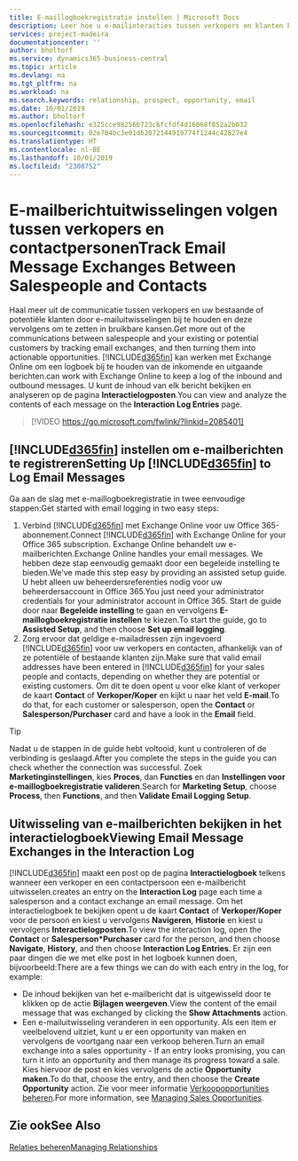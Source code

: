 ```yaml
---
title: E-maillogboekregistratie instellen | Microsoft Docs
description: Leer hoe u e-mailinteracties tussen verkopers en klanten kunt omzetten in echte opportunities.
services: project-madeira
documentationcenter: ''
author: bholtorf
ms.service: dynamics365-business-central
ms.topic: article
ms.devlang: na
ms.tgt_pltfrm: na
ms.workload: na
ms.search.keywords: relationship, prospect, opportunity, email
ms.date: 10/01/2019
ms.author: bholtorf
ms.openlocfilehash: e325cce98256b723c6fcfdf4d16068f852a2b032
ms.sourcegitcommit: 02e704bc3e01d62072144919774f1244c42827e4
ms.translationtype: HT
ms.contentlocale: nl-BE
ms.lasthandoff: 10/01/2019
ms.locfileid: "2308752"
---
```

# <a name="track-email-message-exchanges-between-salespeople-and-contacts"></a><span data-ttu-id="641bf-103">E-mailberichtuitwisselingen volgen tussen verkopers en contactpersonen</span><span class="sxs-lookup"><span data-stu-id="641bf-103">Track Email Message Exchanges Between Salespeople and Contacts</span></span>
<span data-ttu-id="641bf-104">Haal meer uit de communicatie tussen verkopers en uw bestaande of potentiële klanten door e-mailuitwisselingen bij te houden en deze vervolgens om te zetten in bruikbare kansen.</span><span class="sxs-lookup"><span data-stu-id="641bf-104">Get more out of the communications between salespeople and your existing or potential customers by tracking email exchanges, and then turning them into actionable opportunities.</span></span> [!INCLUDE[d365fin](includes/d365fin_md.md)] <span data-ttu-id="641bf-105">kan werken met Exchange Online om een logboek bij te houden van de inkomende en uitgaande berichten.</span><span class="sxs-lookup"><span data-stu-id="641bf-105">can work with Exchange Online to keep a log of the inbound and outbound messages.</span></span> <span data-ttu-id="641bf-106">U kunt de inhoud van elk bericht bekijken en analyseren op de pagina **Interactielogposten**.</span><span class="sxs-lookup"><span data-stu-id="641bf-106">You can view and analyze the contents of each message on the **Interaction Log Entries** page.</span></span>

> [!VIDEO https://go.microsoft.com/fwlink/?linkid=2085401]

## <a name="setting-up-included365finincludesd365fin_mdmd-to-log-email-messages"></a><span data-ttu-id="641bf-107">[!INCLUDE[d365fin](includes/d365fin_md.md)] instellen om e-mailberichten te registreren</span><span class="sxs-lookup"><span data-stu-id="641bf-107">Setting Up [!INCLUDE[d365fin](includes/d365fin_md.md)] to Log Email Messages</span></span>
<span data-ttu-id="641bf-108">Ga aan de slag met e-maillogboekregistratie in twee eenvoudige stappen:</span><span class="sxs-lookup"><span data-stu-id="641bf-108">Get started with email logging in two easy steps:</span></span>

1. <span data-ttu-id="641bf-109">Verbind [!INCLUDE[d365fin](includes/d365fin_md.md)] met Exchange Online voor uw Office 365-abonnement.</span><span class="sxs-lookup"><span data-stu-id="641bf-109">Connect [!INCLUDE[d365fin](includes/d365fin_md.md)] with Exchange Online for your Office 365 subscription.</span></span> <span data-ttu-id="641bf-110">Exchange Online behandelt uw e-mailberichten.</span><span class="sxs-lookup"><span data-stu-id="641bf-110">Exchange Online handles your email messages.</span></span> <span data-ttu-id="641bf-111">We hebben deze stap eenvoudig gemaakt door een begeleide instelling te bieden.</span><span class="sxs-lookup"><span data-stu-id="641bf-111">We've made this step easy by providing an assisted setup guide.</span></span> <span data-ttu-id="641bf-112">U hebt alleen uw beheerdersreferenties nodig voor uw beheerdersaccount in Office 365.</span><span class="sxs-lookup"><span data-stu-id="641bf-112">You just need your administrator credentials for your administrator account in Office 365.</span></span> <span data-ttu-id="641bf-113">Start de guide door naar **Begeleide instelling** te gaan en vervolgens **E-maillogboekregistratie instellen** te kiezen.</span><span class="sxs-lookup"><span data-stu-id="641bf-113">To start the guide, go to **Assisted Setup**, and then choose **Set up email logging**.</span></span> 
2. <span data-ttu-id="641bf-114">Zorg ervoor dat geldige e-mailadressen zijn ingevoerd [!INCLUDE[d365fin](includes/d365fin_md.md)] voor uw verkopers en contacten, afhankelijk van of ze potentiële of bestaande klanten zijn.</span><span class="sxs-lookup"><span data-stu-id="641bf-114">Make sure that valid email addresses have been entered in [!INCLUDE[d365fin](includes/d365fin_md.md)] for your sales people and contacts, depending on whether they are potential or existing customers.</span></span> <span data-ttu-id="641bf-115">Om dit te doen opent u voor elke klant of verkoper de kaart **Contact** of **Verkoper/Koper** en kijkt u naar het veld **E-mail**.</span><span class="sxs-lookup"><span data-stu-id="641bf-115">To do that, for each customer or salesperson, open the **Contact** or **Salesperson/Purchaser** card and have a look in the **Email** field.</span></span>

> [!Tip]
> <span data-ttu-id="641bf-116">Nadat u de stappen in de guide hebt voltooid, kunt u controleren of de verbinding is geslaagd.</span><span class="sxs-lookup"><span data-stu-id="641bf-116">After you complete the steps in the guide you can check whether the connection was successful.</span></span> <span data-ttu-id="641bf-117">Zoek **Marketinginstellingen**, kies **Proces**, dan **Functies** en dan **Instellingen voor e-maillogboekregistratie valideren**.</span><span class="sxs-lookup"><span data-stu-id="641bf-117">Search for **Marketing Setup**, choose **Process**, then **Functions**, and then **Validate Email Logging Setup**.</span></span>

## <a name="viewing-email-message-exchanges-in-the-interaction-log"></a><span data-ttu-id="641bf-118">Uitwisseling van e-mailberichten bekijken in het interactielogboek</span><span class="sxs-lookup"><span data-stu-id="641bf-118">Viewing Email Message Exchanges in the Interaction Log</span></span>
[!INCLUDE[d365fin](includes/d365fin_md.md)] <span data-ttu-id="641bf-119">maakt een post op de pagina **Interactielogboek** telkens wanneer een verkoper en een contactpersoon een e-mailbericht uitwisselen.</span><span class="sxs-lookup"><span data-stu-id="641bf-119">creates an entry on the **Interaction Log** page each time a salesperson and a contact exchange an email message.</span></span> <span data-ttu-id="641bf-120">Om het interactielogboek te bekijken opent u de kaart **Contact** of **Verkoper/Koper** voor de persoon en kiest u vervolgens **Navigeren**, **Historie** en kiest u vervolgens **Interactielogposten**.</span><span class="sxs-lookup"><span data-stu-id="641bf-120">To view the interaction log, open the **Contact** or **Salesperson\*Purchaser** card for the person, and then choose **Navigate**, **History**, and then choose **Interaction Log Entries**.</span></span> <span data-ttu-id="641bf-121">Er zijn een paar dingen die we met elke post in het logboek kunnen doen, bijvoorbeeld:</span><span class="sxs-lookup"><span data-stu-id="641bf-121">There are a few things we can do with each entry in the log, for example:</span></span>

* <span data-ttu-id="641bf-122">De inhoud bekijken van het e-mailbericht dat is uitgewisseld door te klikken op de actie **Bijlagen weergeven**.</span><span class="sxs-lookup"><span data-stu-id="641bf-122">View the content of the email message that was exchanged by clicking the **Show Attachments** action.</span></span>
* <span data-ttu-id="641bf-123">Een e-mailuitwisseling veranderen in een opportunity. Als een item er veelbelovend uitziet, kunt u er een opportunity van maken en vervolgens de voortgang naar een verkoop beheren.</span><span class="sxs-lookup"><span data-stu-id="641bf-123">Turn an email exchange into a sales opportunity - If an entry looks promising, you can turn it into an opportunity and then manage its progress toward a sale.</span></span> <span data-ttu-id="641bf-124">Kies hiervoor de post en kies vervolgens de actie **Opportunity maken**.</span><span class="sxs-lookup"><span data-stu-id="641bf-124">To do that, choose the entry, and then choose the **Create Opportunity** action.</span></span> <span data-ttu-id="641bf-125">Zie voor meer informatie [Verkoopopportunities beheren](marketing-manage-sales-opportunities.md).</span><span class="sxs-lookup"><span data-stu-id="641bf-125">For more information, see [Managing Sales Opportunities](marketing-manage-sales-opportunities.md).</span></span>

## <a name="see-also"></a><span data-ttu-id="641bf-126">Zie ook</span><span class="sxs-lookup"><span data-stu-id="641bf-126">See Also</span></span>
[<span data-ttu-id="641bf-127">Relaties beheren</span><span class="sxs-lookup"><span data-stu-id="641bf-127">Managing Relationships</span></span>](marketing-relationship-management.md)

